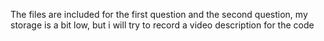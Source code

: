 The files are included for the first question and the second question, my storage is a bit low, but i will try to record a video description for the code
